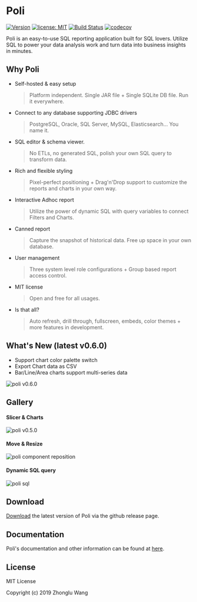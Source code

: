 # Poli

[![Version](https://img.shields.io/badge/Version-0.7.0-0065FF.svg)](#)
[![license: MIT](https://img.shields.io/badge/license-MIT-orange.svg)](https://opensource.org/licenses/MIT)
[![Build Status](https://travis-ci.org/shzlw/poli.svg?branch=master)](https://travis-ci.org/shzlw/poli)
[![codecov](https://codecov.io/gh/shzlw/poli/branch/master/graph/badge.svg)](https://codecov.io/gh/shzlw/poli)

Poli is an easy-to-use SQL reporting application built for SQL lovers. Utilize SQL to power your data analysis work and turn data into business insights in minutes.

## Why Poli

* Self-hosted & easy setup
  > Platform independent. Single JAR file + Single SQLite DB file. Run it everywhere.
* Connect to any database supporting JDBC drivers
  > PostgreSQL, Oracle, SQL Server, MySQL, Elasticsearch... You name it.
* SQL editor & schema viewer.
  > No ETLs, no generated SQL, polish your own SQL query to transform data.
* Rich and flexible styling
  > Pixel-perfect positioning + Drag'n'Drop support to customize the reports and charts in your own way.
* Interactive Adhoc report
  > Utilize the power of dynamic SQL with query variables to connect Filters and Charts.
* Canned report
  > Capture the snapshot of historical data. Free up space in your own database.
* User management
  > Three system level role configurations + Group based report access control.
* MIT license
  > Open and free for all usages.
* Is that all?
  > Auto refresh, drill through, fullscreen, embeds, color themes + more features in development.

## What's New (latest v0.6.0)

* Support chart color palette switch
* Export Chart data as CSV
* Bar/Line/Area charts support multi-series data

![poli v0.6.0](http://66.228.42.235:8080/v0.6.0_new.gif)

## Gallery

#### Slicer & Charts

![poli v0.5.0](http://66.228.42.235:8080/slicer.gif)

#### Move & Resize

![poli component reposition](http://66.228.42.235:8080/move.gif)

#### Dynamic SQL query

![poli sql](http://66.228.42.235:8080/report13.jpg)

## Download

[Download](https://github.com/shzlw/poli/releases) the latest version of Poli via the github release page.

## Documentation

Poli's documentation and other information can be found at [here](https://shzlw.github.io/poli/).

## License

MIT License

Copyright (c) 2019 Zhonglu Wang